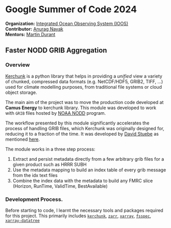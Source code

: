 # Google Summer of Code 2024

**Organization:** [Integrated Ocean Observing System (IOOS)](https://summerofcode.withgoogle.com/programs/2022/organizations/ioos)  
**Contributor:** [Anurag Nayak](https://github.com/Anu-Ra-g)  
**Mentors:** [Martin Durant](https://github.com/martindurant)

## Faster NODD GRIB Aggregation

### Overview

[Kerchunk](https://fsspec.github.io/kerchunk/) is a python library that helps in providing a *unified* view a variety of chunked, compressed data formats (e.g. NetCDF/HDF5, GRIB2, TIFF, …) used for climate modelling purposes, from traditional file systems or cloud object storage.

The main aim of the project was to move the production code developed at **Camus Energy** to kerchunk library. This module was developed to work with `GRIB` files hosted by [NOAA NODD](https://www.noaa.gov/information-technology/open-data-dissemination) program. 

The workflow presented by this module significantly accelerates the process of handling GRIB files, which Kerchunk was originally designed for, reducing it to a fraction of the time. It was developed by [David Stuebe](https://github.com/emfdavid) as mentioned [here](https://github.com/asascience-open/nextgen-dmac/pull/57). 

The module works in a three step process:

1. Extract and persist metadata directly from a few arbitrary grib files for a given product such as HRRR SUBH
2. Use the metadata mapping to build an index table of every grib message from the idx text files
3. Combine the index data with the metadata to build any FMRC slice (Horizon, RunTime, ValidTime, BestAvailable)

### Development Process. 

Before starting to code, I learnt the necessary tools and packages required for this project. This primarily includes [`kerchunk`](https://fsspec.github.io/kerchunk/), [`zarr`](https://zarr.readthedocs.io/en/stable/), [`xarray`](https://docs.xarray.dev/en/stable/), [`fsspec`](https://filesystem-spec.readthedocs.io/en/latest/), [`xarray-datatree`](https://xarray-datatree.readthedocs.io/en/latest/)


